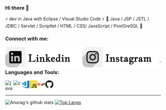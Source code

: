 ### Hi there 👋
⚡ dev in Java with Eclipse / Visual Studio Code ⚡
👾 Java / JSP / JSTL / JDBC / Servlet / Scriptlet / HTML / CSS/ JavaScript / PostGreSQL 👾  

### Connect with me:

[<img align="left" alt="https://www.linkedin.com/in/gustavo-henrique-bertoni-marques-ba81751a1/" width="250px" src="https://github.com/Beertoni/Beertoni/blob/master/Linkedin.png" />](https://www.linkedin.com/in/gustavo-henrique-bertoni-marques-ba81751a1/)
[<img align="left" alt="https://www.instagram.com/beertoni_/?hl=pt-br" width="250px" src="https://github.com/Beertoni/Beertoni/blob/master/Instagram.png" />](https://www.instagram.com/beertoni_/?hl=pt-br)

<br />
<br />

<!--#### &emsp; &emsp; &emsp; &emsp; **Portuguese Portfolio** &emsp; &emsp; &emsp; &emsp; &emsp; &emsp; &emsp; &emsp; **Japanese Portfolio**

[<img align="left" alt="https://eeikee.github.io/portfolio-br/" width="250px" src="https://github.com/eeikee/eeikee/blob/master/portfolio.png" />](https://eeikee.github.io/portfolio-br/)
[<img align="left" alt="https://eeikee.github.io/portfolio-jp/" width="250px" src="https://github.com/eeikee/eeikee/blob/master/portfolio.png" />](https://eeikee.github.io/portfolio-jp/)
<br />
<br />
-->
---

### Languages and Tools:

<img align="left" alt="java" width="26px" src="https://img.icons8.com/color/48/000000/java-coffee-cup-logo.png" />
<!--
<img align="left" alt="intellij" width="26px" src="https://img.icons8.com/color/48/000000/intellij-idea.png" />
<img align="left" alt="netbeans" width="26px" src="https://img.icons8.com/windows/32/000000/netbeans.png" />
<img align="left" alt="spring" width="26px" src="https://img.icons8.com/color/48/000000/spring-logo.png" />
<img align="left" alt="python" width="26px" src="https://img.icons8.com/color/48/000000/python.png" />
<img align="left" alt="pycharm" width="26px" src="https://img.icons8.com/color/48/000000/pycharm.png" />
-->
<img align="left" alt="c" width="26px" src="https://img.icons8.com/color/48/000000/c-programming.png" />
<img align="left" alt="Visual Studio Code" width="26px" src="https://raw.githubusercontent.com/github/explore/80688e429a7d4ef2fca1e82350fe8e3517d3494d/topics/visual-studio-code/visual-studio-code.png" />
<img align="left" alt="JavaScript" width="26px" src="https://raw.githubusercontent.com/github/explore/80688e429a7d4ef2fca1e82350fe8e3517d3494d/topics/javascript/javascript.png" />
<!--
<img align="left" alt="Node.js" width="26px" src="https://raw.githubusercontent.com/github/explore/80688e429a7d4ef2fca1e82350fe8e3517d3494d/topics/nodejs/nodejs.png" />
<img align="left" alt="SQL" width="26px" src="https://raw.githubusercontent.com/github/explore/80688e429a7d4ef2fca1e82350fe8e3517d3494d/topics/sql/sql.png" />
<img align="left" alt="MySQL" width="26px" src="https://raw.githubusercontent.com/github/explore/80688e429a7d4ef2fca1e82350fe8e3517d3494d/topics/mysql/mysql.png" />
-->
<img align="left" alt="Git" width="26px" src="https://raw.githubusercontent.com/github/explore/80688e429a7d4ef2fca1e82350fe8e3517d3494d/topics/git/git.png" />
<img align="left" alt="GitHub" width="26px" src="https://raw.githubusercontent.com/github/explore/78df643247d429f6cc873026c0622819ad797942/topics/github/github.png" />
<!--
<img align="left" alt="Terminal" width="26px" src="https://raw.githubusercontent.com/github/explore/80688e429a7d4ef2fca1e82350fe8e3517d3494d/topics/terminal/terminal.png" />
-->
<br />
<br />

---
![Anurag's github stats](https://github-readme-stats.vercel.app/api?username=Beertoni&show_icons=true&theme=dark)
[![Top Langs](https://github-readme-stats.vercel.app/api/top-langs/?username=Beertoni&layout=compact&show_icons=true&theme=dark)](https://github.com/Beertoni/github-readme-stats)
